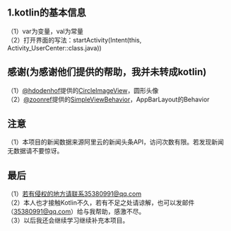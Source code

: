 ## 1.kotlin的基本信息
  （1）var为变量，val为常量<br>
  （2）打开界面的写法：startActivity(Intent(this, Activity_UserCenter::class.java))
## 感谢(为感谢他们提供的帮助，我并未转成kotlin)
  （1）[@hdodenhof](https://github.com/hdodenhof)提供的[CircleImageView](https://github.com/hdodenhof/CircleImageView)，圆形头像<br>
  （2）[@zoonref](https://github.com/zoonooz)提供的[SimpleViewBehavior](https://github.com/zoonooz/simple-view-behavior)，AppBarLayout的Behavior
## 注意
  （1）本项目的新闻数据来源阿里云的新闻头条API，访问次数有限。若发现新闻无数据请不要惊讶。
## 最后
  （1）若有侵权的地方请联系35380991@qq.com<br>
  （2）本人也才接触Kotlin不久，若有不足之处请谅解，也可以发邮件（35380991@qq.com）给与我帮助，感激不尽。<br>
  （3）以后我还会继续学习继续补充本项目。